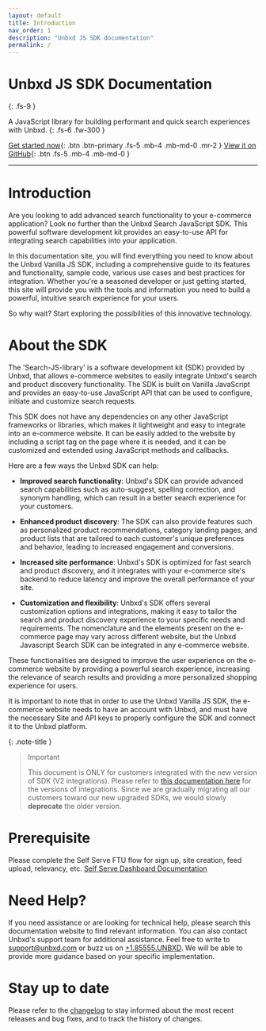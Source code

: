 ```yaml
---
layout: default
title: Introduction
nav_order: 1
description: "Unbxd JS SDK documentation"
permalink: /
---
```


# Unbxd JS SDK Documentation
{: .fs-9 }

A JavaScript library for building performant and quick search experiences with Unbxd.
{: .fs-6 .fw-300 }

[Get started now](/docs/gettingStarted/GettingStarted.md){: .btn .btn-primary .fs-5 .mb-4 .mb-md-0 .mr-2 }
[View it on GitHub](https://github.com/unbxd/search-JS-library/){: .btn .fs-5 .mb-4 .mb-md-0 }

---

# Introduction

Are you looking to add advanced search functionality to your e-commerce application? Look no further than the Unbxd Search JavaScript SDK. This powerful software development kit provides an easy-to-use API for integrating search capabilities into your application.

In this documentation site, you will find everything you need to know about the Unbxd Vanilla JS SDK, including a comprehensive guide to its features and functionality, sample code, various use cases and best practices for integration. Whether you're a seasoned developer or just getting started, this site will provide you with the tools and information you need to build a powerful, intuitive search experience for your users.

So why wait? Start exploring the possibilities of this innovative technology.


# About the SDK

The 'Search-JS-library' is a software development kit (SDK) provided by Unbxd, that allows e-commerce websites to easily integrate Unbxd's search and product discovery functionality. The SDK is built on Vanilla JavaScript and provides an easy-to-use JavaScript API that can be used to configure, initiate and customize search requests.

This SDK does not have any dependencies on any other JavaScript frameworks or libraries, which makes it lightweight and easy to integrate into an e-commerce website. It can be easily added to the website by including a script tag on the page where it is needed, and it can be customized and extended using JavaScript methods and callbacks.


Here are a few ways the Unbxd SDK can help:

* **Improved search functionality**: Unbxd's SDK can provide advanced search capabilities such as auto-suggest, spelling correction, and synonym handling, which can result in a better search experience for your customers.

* **Enhanced product discovery**: The SDK can also provide features such as personalized product recommendations, category landing pages, and product lists that are tailored to each customer's unique preferences and behavior, leading to increased engagement and conversions.

* **Increased site performance**: Unbxd's SDK is optimized for fast search and product discovery, and it integrates with your e-commerce site's backend to reduce latency and improve the overall performance of your site.

* **Customization and flexibility**: Unbxd's SDK offers several customization options and integrations, making it easy to tailor the search and product discovery experience to your specific needs and requirements. The nomenclature and the elements present on the e-commerce page may vary across different website, but the Unbxd Javascript Search SDK can be integrated in any e-commerce website.

These functionalities are designed to improve the user experience on the e-commerce website by providing a powerful search experience, increasing the relevance of search results and providing a more personalized shopping experience for users.

It is important to note that in order to use the Unbxd Vanilla JS SDK, the e-commerce website needs to have an account with Unbxd, and must have the necessary Site and API keys to properly configure the SDK and connect it to the Unbxd platform.



{: .note-title }
> Important
>
> This document is ONLY for customers integrated with the new version of SDK (V2 integrations). Please refer to [this documentation here](https://unbxd.com/docs/site-search/integration-documentation/jssdk-documentation/) for the versions of integrations. Since we are gradually migrating all our customers toward our new upgraded SDKs, we would slowly **deprecate** the older version.


# Prerequisite
Please complete the Self Serve FTU flow for sign up, site creation, feed upload, relevancy, etc.
[Self Serve Dashboard Documentation](https://unbxd.com/docs/site-search/integration-documentation/onboarding-flow/)


# Need Help?
If you need assistance or are looking for technical help, please search this documentation website to find relevant information. You can also contact Unbxd's support team for additional assistance. Feel free to write to [support@unbxd.com](support@unbxd.com) or buzz us on [+1.85555.UNBXD](+1.85555.UNBXD). We will be able to provide more guidance based on your specific implementation.


# Stay up to date
Please refer to the [changelog](/docs/CHANGELOG.md) to stay informed about the most recent releases and bug fixes, and to track the history of changes.
